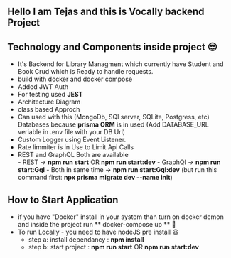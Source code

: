 ## Hello I am Tejas and this is Vocally backend Project

## Technology and Components inside project 😎

- It's Backend for Library Managment which currently have Student and Book Crud which is Ready to handle requests.
- build with docker and docker compose
- Added JWT Auth 
- For testing used **JEST** 
- Architecture Diagram
- class based Approch
- Can used with this (MongoDb, SQl server, SQLite, Postgress, etc) Databases because **prisma ORM** is in used (Add DATABASE_URL veriable in .env file with your DB Url)
- Custom Logger using Event Listener.
- Rate limmiter is in Use to Limit Api Calls
- REST and GraphQL Both are available <br />
      - REST -> **npm run start**  OR **npm run start:dev**
      - GraphQl -> **npm run start:Gql**
      - Both in same time -> **npm run start:Gql:dev** (but run this command first: **npx prisma migrate dev --name init**)


## How to Start Application

- if you have "Docker" install in your system than turn on docker demon and inside the project run ** docker-compose up ** 🤗
- To run Locally - you need to have nodeJS pre install  😃
    - step a: install dependancy : **npm install**
    - step b: start project      : **npm run start**   OR    **npm run start:dev**
